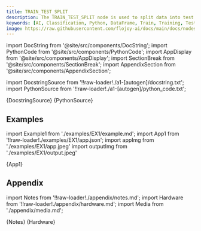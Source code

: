 ```yaml
---
title: TRAIN_TEST_SPLIT
description: The TRAIN_TEST_SPLIT node is used to split data into test and training data in Python, according to a specified size, before any Machine Learning tasks occur.
keywords: [AI, Classification, Python, DataFrame, Train, Training, Test, Machine Learning, ML Model]
image: https://raw.githubusercontent.com/flojoy-ai/docs/main/docs/nodes/AI_ML/CLASSIFICATION/TRAIN_TEST_SPLIT/examples/EX1/output.jpeg
---
```


[//]: # (Custom component imports)

import DocString from '@site/src/components/DocString';
import PythonCode from '@site/src/components/PythonCode';
import AppDisplay from '@site/src/components/AppDisplay';
import SectionBreak from '@site/src/components/SectionBreak';
import AppendixSection from '@site/src/components/AppendixSection';

[//]: # (Docstring)

import DocstringSource from '!!raw-loader!./a1-[autogen]/docstring.txt';
import PythonSource from '!!raw-loader!./a1-[autogen]/python_code.txt';

<DocString>{DocstringSource}</DocString>
<PythonCode GLink='AI_ML/CLASSIFICATION/TRAIN_TEST_SPLIT/TRAIN_TEST_SPLIT.py'>{PythonSource}</PythonCode>

<SectionBreak />

[//]: # (Examples)

## Examples

import Example1 from './examples/EX1/example.md';
import App1 from '!!raw-loader!./examples/EX1/app.json';
import appImg from './examples/EX1/app.jpeg'
import outputImg from './examples/EX1/output.jpeg'

<AppDisplay 
    nodeLabel='TRAIN_TEST_SPLIT'
    appImg={appImg}
    outputImg={outputImg}
    >
    {App1}
</AppDisplay>

<Example1 />

<SectionBreak />

[//]: # (Appendix)

## Appendix

import Notes from '!!raw-loader!./appendix/notes.md';
import Hardware from '!!raw-loader!./appendix/hardware.md';
import Media from './appendix/media.md';

<AppendixSection index={0} folderPath='nodes/AI_ML/CLASSIFICATION/TRAIN_TEST_SPLIT/appendix/'>{Notes}</AppendixSection>
<AppendixSection index={1} folderPath='nodes/AI_ML/CLASSIFICATION/TRAIN_TEST_SPLIT/appendix/'>{Hardware}</AppendixSection>
<AppendixSection index={2} folderPath='nodes/AI_ML/CLASSIFICATION/TRAIN_TEST_SPLIT/appendix/'><Media/></AppendixSection>